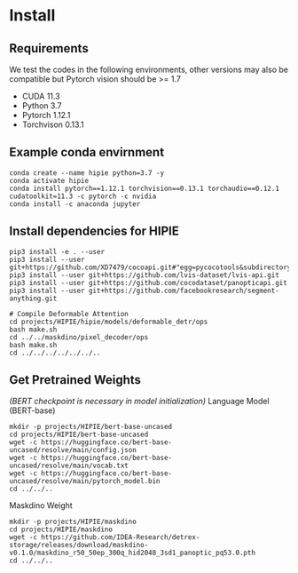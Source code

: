 # Install
## Requirements
We test the codes in the following environments, other versions may also be compatible but Pytorch vision should be >= 1.7

- CUDA 11.3
- Python 3.7
- Pytorch 1.12.1
- Torchvison 0.13.1

## Example conda envirnment
```
conda create --name hipie python=3.7 -y
conda activate hipie
conda install pytorch==1.12.1 torchvision==0.13.1 torchaudio==0.12.1 cudatoolkit=11.3 -c pytorch -c nvidia
conda install -c anaconda jupyter
```

## Install dependencies for HIPIE

```
pip3 install -e . --user
pip3 install --user git+https://github.com/XD7479/cocoapi.git#"egg=pycocotools&subdirectory=PythonAPI"
pip3 install --user git+https://github.com/lvis-dataset/lvis-api.git
pip3 install --user git+https://github.com/cocodataset/panopticapi.git
pip3 install --user git+https://github.com/facebookresearch/segment-anything.git

# Compile Deformable Attention
cd projects/HIPIE/hipie/models/deformable_detr/ops
bash make.sh
cd ../../maskdino/pixel_decoder/ops
bash make.sh
cd ../../../../../../..
```

## Get Pretrained Weights 
*(BERT checkpoint is necessary in model initialization)*
Language Model (BERT-base)
```
mkdir -p projects/HIPIE/bert-base-uncased
cd projects/HIPIE/bert-base-uncased
wget -c https://huggingface.co/bert-base-uncased/resolve/main/config.json
wget -c https://huggingface.co/bert-base-uncased/resolve/main/vocab.txt
wget -c https://huggingface.co/bert-base-uncased/resolve/main/pytorch_model.bin
cd ../../..
```
Maskdino Weight
```
mkdir -p projects/HIPIE/maskdino
cd projects/HIPIE/maskdino
wget -c https://github.com/IDEA-Research/detrex-storage/releases/download/maskdino-v0.1.0/maskdino_r50_50ep_300q_hid2048_3sd1_panoptic_pq53.0.pth
cd ../../..
```
